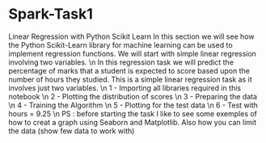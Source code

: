 # Spark-Task1
Linear Regression with Python Scikit Learn
In this section we will see how the Python Scikit-Learn library for machine learning can be used to implement regression functions. We will start with simple linear regression involving two variables.
\n
In this regression task we will predict the percentage of marks that a student is expected to score based upon the number of hours they studied. This is a simple linear regression task as it involves just two variables.
\n
1 - Importing all libraries required in this notebook
\n
2 - Plotting the distribution of scores
\n
3 - Preparing the data
\n
4 - Training the Algorithm
\n
5 - Plotting for the test data
\n
6 - Test with hours = 9.25
\n
PS : before starting the task I like to see some exemples of how to creat a graph using Seaborn and Matplotlib. Also how you can limit the data (show few data to work with)
